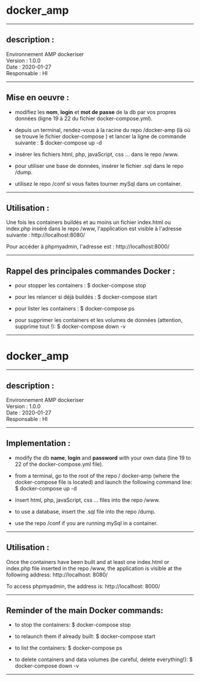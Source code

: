 # docker_amp

----------------

## description :


Environnement AMP dockeriser  
Version : 1.0.0  
Date : 2020-01-27  
Responsable : HI  

----------------

## Mise en oeuvre :


* modifiez les __nom__, __login__ et __mot de passe__ de la db par vos propres données (ligne 19 à 22 du fichier docker-compose.yml).

* depuis un terminal, rendez-vous à la racine du repo /docker-amp (là où se trouve le fichier docker-compose ) et lancer la ligne de commande suivante :
$ docker-compose up -d

* insérer les fichiers html, php, javaScript, css ... dans le repo /www.

* pour utiliser une base de données, insérer le fichier .sql dans le repo /dump.

* utilisez le repo /conf si vous faites tourner mySql dans un container.

----------------

## Utilisation :


Une fois les containers buildés et au moins un fichier index.html ou index.php inséré dans le repo /www, l'application est visible à l'adresse suivante : http://localhost:8080/

Pour accéder à phpmyadmin, l'adresse est : http://localhost:8000/

----------------

## Rappel des principales commandes Docker :


* pour stopper les containers :
    $ docker-compose stop

* pour les relancer si déjà buildés :
    $ docker-compose start 

* pour lister les containers :
    $ docker-compose ps

* pour supprimer les containers et les volumes de données (attention, supprime tout !): 
    $ docker-compose down -v


----------------

# docker_amp


----------------

## description :


Environnement AMP dockeriser  
Version : 1.0.0  
Date : 2020-01-27  
Responsable : HI  

----------------

## Implementation :


* modify the db __name__, __login__ and __password__ with your own data (line 19 to 22 of the docker-compose.yml file).

* from a terminal, go to the root of the repo / docker-amp (where the docker-compose file is located) and launch the following command line:
$ docker-compose up -d

* insert html, php, javaScript, css ... files into the repo /www.

* to use a database, insert the .sql file into the repo /dump.

* use the repo /conf if you are running mySql in a container.

----------------

## Utilisation :


Once the containers have been built and at least one index.html or index.php file inserted in the repo /www, the application is visible at the following address: http://localhost: 8080/

To access phpmyadmin, the address is: http://localhost: 8000/

----------------

## Reminder of the main Docker commands:


* to stop the containers:
    $ docker-compose stop

* to relaunch them if already built:
    $ docker-compose start

* to list the containers:
    $ docker-compose ps

* to delete containers and data volumes (be careful, delete everything!):
    $ docker-compose down -v

----------------